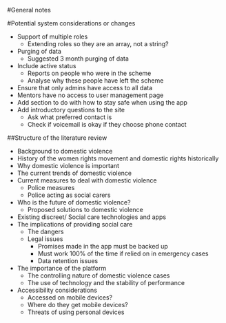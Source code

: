 #General notes

#Potential system considerations or changes

* Support of multiple roles
	* Extending roles so they are an array, not a string?
* Purging of data 
	* Suggested 3 month purging of data
* Include active status
	* Reports on people who were in the scheme
	* Analyse why these people have left the scheme
* Ensure that only admins have access to all data
* Mentors have no access to user management page
* Add section to do with how to stay safe when using the app
* Add introductory questions to the site
	* Ask what preferred contact is
	* Check if voicemail is okay if they choose phone contact

##Structure of the literature review

* Background to domestic violence
* History of the women rights movement and domestic rights historically
* Why domestic violence is important
* The current trends of domestic violence
* Current measures to deal with domestic violence
	* Police measures
	* Police acting as social carers
* Who is the future of domestic violence?
	* Proposed solutions to domestic violence
* Existing discreet/ Social care technologies and apps
* The implications of providing social care
	* The dangers
	* Legal issues
		* Promises made in the app must be backed up
		* Must work 100% of the time if relied on in emergency cases
		* Data retention issues
* The importance of the platform
	* The controlling nature of domestic violence cases
	* The use of technology and the stability of performance
* Accessibility considerations
	* Accessed on mobile devices?
	* Where do they get mobile devices?
	* Threats of using personal devices

